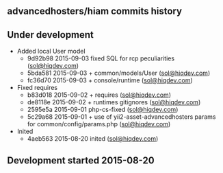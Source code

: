 advancedhosters/hiam commits history
------------------------------------

## Under development

- Added local User model
    - 9d92b98 2015-09-03 fixed SQL for rcp peculiarities (sol@hiqdev.com)
    - 5bda581 2015-09-03 + common/models/User (sol@hiqdev.com)
    - fc36d70 2015-09-03 + console/runtime (sol@hiqdev.com)
- Fixed requires
    - b83d018 2015-09-02 + requires (sol@hiqdev.com)
    - de8118e 2015-09-02 + runtimes gitignores (sol@hiqdev.com)
    - 2595e5a 2015-09-01 php-cs-fixed (sol@hiqdev.com)
    - 5c29a68 2015-09-01 + use of yii2-asset-advancedhosters params for common/config/params.php (sol@hiqdev.com)
- Inited
    - 4aeb563 2015-08-20 inited (sol@hiqdev.com)

## Development started 2015-08-20

